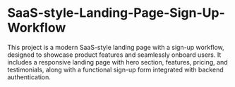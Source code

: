 # SaaS-style-Landing-Page-Sign-Up-Workflow
This project is a modern SaaS-style landing page with a sign-up workflow, designed to showcase product features and seamlessly onboard users. It includes a responsive landing page with hero section, features, pricing, and testimonials, along with a functional sign-up form integrated with backend authentication.


